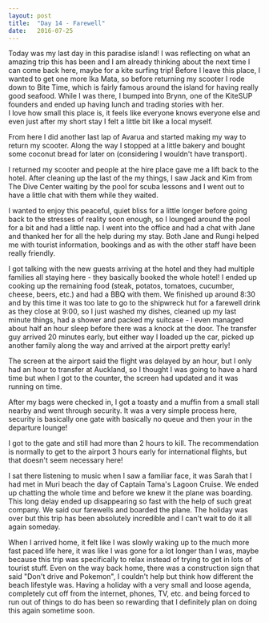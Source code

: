 ```yaml
---
layout: post
title:  "Day 14 - Farewell"
date:   2016-07-25
---
```


Today was my last day in this paradise island! I was reflecting on what an
amazing trip this has been and I am already thinking about the next time I can
come back here, maybe for a kite surfing trip! Before I leave this place, I
wanted to get one more Ika Mata, so before returning my scooter I rode down to
Bite Time, which is fairly famous around the island for having really good
seafood. While I was there, I bumped into Brynn, one of the KiteSUP founders and
ended up having lunch and trading stories with her.  
I love how small this place is, it feels like everyone knows everyone else and
even just after my short stay I felt a little bit like a local myself.

From here I did another last lap of Avarua and started making my way to return
my scooter. Along the way I stopped at a little bakery and bought some coconut
bread for later on (considering I wouldn't have transport).

I returned my scooter and people at the hire place gave me a lift back to the
hotel. After cleaning up the last of the my things, I saw Jack and Kim from The
Dive Center waiting by the pool for scuba lessons and I went out to have a
little chat with them while they waited.

I wanted to enjoy this peaceful, quiet bliss for a little longer before going
back to the stresses of reality soon enough, so I lounged around the pool for a
bit and had a little nap. I went into the office and had a chat with Jane and
thanked her for all the help during my stay. Both Jane and Rungi helped me with
tourist information, bookings and as with the other staff have been really
friendly.

I got talking with the new guests arriving at the hotel and they had multiple
families all staying here - they basically booked the whole hotel! I ended up
cooking up the remaining food (steak, potatos, tomatoes, cucumber, cheese,
beers, etc.) and had a BBQ with them. We finished up around 8:30 and by this
time it was too late to go to the shipwreck hut for a farewell drink as they
close at 9:00, so I just washed my dishes, cleaned up my last minute things,
had a shower and packed my suitcase - I even managed about half an hour sleep
before there was a knock at the door. The transfer guy arrived 20 minutes early,
but either way I loaded up the car, picked up another family along the way and
arrived at the airport pretty early!

The screen at the airport said the flight was delayed by an hour, but I only had
an hour to transfer at Auckland, so I thought I was going to have a hard time
but when I got to the counter, the screen had updated and it was running on
time.

After my bags were checked in, I got a toasty and a muffin from a small stall
nearby and went through security. It was a very simple process here, security is
basically one gate with basically no queue and then your in the departure
lounge!

I got to the gate and still had more than 2 hours to kill. The recommendation is
normally to get to the airport 3 hours early for international flights, but that
doesn't seem necessary here!

I sat there listening to music when I saw a familiar face, it was Sarah that I
had met in Muri beach the day of Captain Tama's Lagoon Cruise. We ended up
chatting the whole time and before we knew it the plane was boarding. This long
delay ended up disappearing so fast with the help of such great company. We said
our farewells and boarded the plane. The holiday was over but this trip has been
absolutely incredible and I can't wait to do it all again someday.

When I arrived home, it felt like I was slowly waking up to the much more fast
paced life here, it was like I was gone for a lot longer than I was, maybe
because this trip was specifically to relax instead of trying to get in lots of
tourist stuff. Even on the way back home, there was a construction sign that
said "Don't drive and Pokemon", I couldn't help but think how different the
beach lifestyle was. Having a holiday with a very small and loose agenda,
completely cut off from the internet, phones, TV, etc. and being forced to run
out of things to do has been so rewarding that I definitely plan on doing this
again sometime soon.
